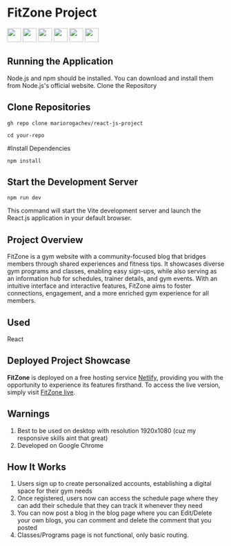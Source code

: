 # FitZone Project
<img height="32" width="32" src="https://cdn.simpleicons.org/React/#fff"/>  <img height="32" width="32" src="https://cdn.simpleicons.org/Bootstrap/"/>  <img height="32" width="32" src="https://cdn.simpleicons.org/Clerk/"/>  <img height="32" width="32" src="https://cdn.simpleicons.org/JavaScript/"/>  <img height="32" width="32" src="https://cdn.simpleicons.org/ReactRouter/"/>  <img height="32" width="32" src="https://cdn.simpleicons.org/FireBase/"/>

## Running the Application


Node.js and npm should be installed. You can download and install them from Node.js's official website.
Clone the Repository

## Clone Repositories
```
gh repo clone mariorogachev/react-js-project
```
```
cd your-repo
```

#Install Dependencies
```
npm install
```

## Start the Development Server
```
npm run dev
```

This command will start the Vite development server and launch the React.js application in your default browser.

## Project Overview

FitZone is a gym website with a community-focused blog that bridges members through shared experiences and fitness tips. It showcases diverse gym programs and classes, enabling easy sign-ups, while also serving as an information hub for schedules, trainer details, and gym events. With an intuitive interface and interactive features, FitZone aims to foster connections, engagement, and a more enriched gym experience for all members.
## Used
React

## Deployed Project Showcase

**FitZone** is deployed on a free hosting service [Netlify](https://www.netlify.com/), providing you with the opportunity to experience its features firsthand. To access the live version, simply visit [FitZone live](https://silly-bienenstitch-b05513.netlify.app/).

## Warnings

1. Best to be used on desktop with resolution 1920x1080 (cuz my responsive skills aint that great)
2. Developed on Google Chrome

## How It Works

1. Users sign up to create personalized accounts, establishing a digital space for their gym needs
2. Once registered, users now can access the schedule page where they can add their schedule that they can track it whenever they need
3. You can now post a blog in the blog page where you can Edit/Delete your own blogs, you can comment and delete the comment that you posted
4. Classes/Programs page is not functional, only basic routing.
    
